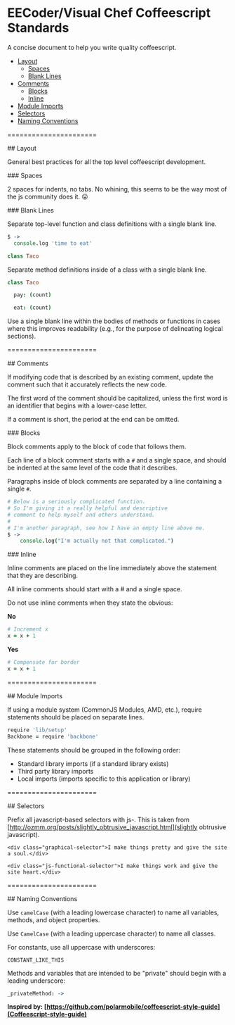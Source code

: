 EECoder/Visual Chef Coffeescript Standards
======================

A concise document to help you write quality coffeescript.

* [Layout](#layout)
    * [Spaces](#spaces)
    * [Blank Lines](#blank-lines)
* [Comments](#comments)
    * [Blocks](#blocks)
    * [Inline](#inline)
* [Module Imports](#module-imports)
* [Selectors](#selectors)
* [Naming Conventions](#naming-conventions)

======================

<a name="layout"/>
## Layout

General best practices for all the top level coffeescript development.

<a name="spaces"/>
### Spaces

2 spaces for indents, no tabs.  No whining, this seems to be the way most of the js community does it. :stuck_out_tongue_closed_eyes:

<a name="blank-lines"/>
### Blank Lines

Separate top-level function and class definitions with a single blank line.

```coffeescript
$ ->
  console.log 'time to eat'

class Taco
```

Separate method definitions inside of a class with a single blank line.

```coffeescript
class Taco

  pay: (count)

  eat: (count)
```

Use a single blank line within the bodies of methods or functions in cases where this improves readability (e.g., for the purpose of delineating logical sections).

======================

<a name="comments"/>
## Comments

If modifying code that is described by an existing comment, update the comment such that it accurately reflects the new code.

The first word of the comment should be capitalized, unless the first word is an identifier that begins with a lower-case letter.

If a comment is short, the period at the end can be omitted.

<a name="blocks"/>
### Blocks

Block comments apply to the block of code that follows them.

Each line of a block comment starts with a `#` and a single space, and should be indented at the same level of the code that it describes.

Paragraphs inside of block comments are separated by a line containing a single `#`.

```coffeescript
# Below is a seriously complicated function.
# So I'm giving it a really helpful and descriptive
# comment to help myself and others understand.
#
# I'm another paragraph, see how I have an empty line above me.
$ ->
    console.log("I'm actually not that complicated.")
```

<a name="inline"/>
### Inline

Inline comments are placed on the line immediately above the statement that they are describing.

All inline comments should start with a # and a single space.

Do not use inline comments when they state the obvious:

__No__
```coffeescript
# Increment x
x = x + 1
```

__Yes__
```coffeescript
# Compensate for border
x = x + 1
```

======================

<a name="module-imports"/>
## Module Imports

If using a module system (CommonJS Modules, AMD, etc.), require statements should be placed on separate lines.

```coffeescript
require 'lib/setup'
Backbone = require 'backbone'
```

These statements should be grouped in the following order:
* Standard library imports (if a standard library exists)
* Third party library imports
* Local imports (imports specific to this application or library)

======================

<a name="selectors"/>
## Selectors

Prefix all javascript-based selectors with js-. This is taken from [http://ozmm.org/posts/slightly_obtrusive_javascript.html](slightly obtrusive javascript).

```
<div class="graphical-selector">I make things pretty and give the site a soul.</div>

<div class="js-functional-selector">I make things work and give the site heart.</div>
```

======================

<a name="naming-conventions"/>
## Naming Conventions

Use `camelCase` (with a leading lowercase character) to name all variables, methods, and object properties.

Use `CamelCase` (with a leading uppercase character) to name all classes.

For constants, use all uppercase with underscores:

```coffeescript
CONSTANT_LIKE_THIS
```

Methods and variables that are intended to be "private" should begin with a leading underscore:

```coffeescript
_privateMethod: ->
```

__Inspired by: [https://github.com/polarmobile/coffeescript-style-guide](Coffeescript-style-guide)__
